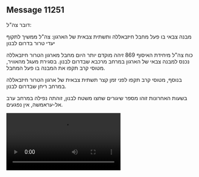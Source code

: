 ## Message 11251

דובר צה"ל: 

מבנה צבאי בו פעל מחבל חיזבאללה ותשתית צבאית של הארגון: צה"ל ממשיך לתקוף יעדי טרור בדרום לבנון

כוח צה"ל מיחידת האיסוף 869 זיהה מוקדם יותר היום מחבל מארגון הטרור חיזבאללה נכנס למבנה צבאי של הארגון במרחב מרכבא שבדרום לבנון. 
בסגירת מעגל מהאוויר, מטוסי קרב תקפו את המבנה בו פעל המחבל.

בנוסף, מטוסי קרב תקפו לפני זמן קצר תשתית צבאית של ארגון הטרור חיזבאללה במרחב ריחן שבדרום לבנון.

בשעות האחרונות זוהו מספר שיגורים שחצו משטח לבנון, זוהתה נפילה במרחב ערב אל-עראמשה, אין נפגעים.

![Video](https://data.iron-swords.co.il/2024/September/03/11251/11251_media.mp4)
